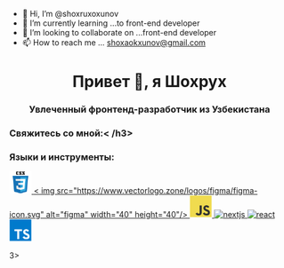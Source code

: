 - 👋 Hi, I’m @shoxruxoxunov
- 🌱 I’m currently learning ...to front-end developer
- 💞️ I’m looking to collaborate on ...front-end developer
- 📫 How to reach me ... shoxaokxunov@gmail.com

<!---
shoxruxoxunov/shoxruxoxunov is a ✨ special ✨ repository because its `README.md` (this file) appears on your GitHub profile.
You can click the Preview link to take a look at your changes.
--->



<h1 align="center">Привет 👋, я Шохрух</h1>
<h3 align="center">Увлеченный фронтенд-разработчик из Узбекистана</h3>

<h3 align="left">Свяжитесь со мной:< /h3>
<p align="left">
</p>

<h3 align="left">Языки и инструменты:</h3>
<p align="left"> <a href="https://www. w3schools.com/css/" target="_blank" rel="noreferrer"> <img src="https://raw.githubusercontent.com/devicons/devicon/master/icons/css3/css3-original-wordmark.svg " alt="css3" width="40" height="40"/> </a> <a href="https://www.figma.com/" target="_blank" rel="noreferrer"> < img src="https://www.vectorlogo.zone/logos/figma/figma-icon.svg" alt="figma" width="40" height="40"/> </a> <a href=" https://developer.mozilla.org/en-US/docs/Web/JavaScript" target="_blank" rel="noreferrer"> <img src="https://raw.githubusercontent.com/devicons/devicon/ master/icons/javascript/javascript-original.svg" alt="javascript" width="40" height="40"/> </a> <a href="https://nextjs.org/" target=" _blank" rel="noreferrer"> <img src="https://cdn.worldvectorlogo.com/logos/nextjs-2.svg" alt="nextjs" width="40" height="40"/> </ a> <a href="https://reactjs.org/" target="_blank" rel="noreferrer"> <img src="https://raw.githubusercontent.com/devicons/devicon/master/icons/ response/react-original-wordmark.svg" alt="react" width="40" height="40"/> </a> <a href="https://www.typescriptlang.org/" target=" _blank" rel="noreferrer"> <img src="https://raw.githubusercontent.com/devicons/devicon/master/icons/typescript/typescript-original.svg" alt="typescript" width="40" height ="40"/> </a> </p>3>

